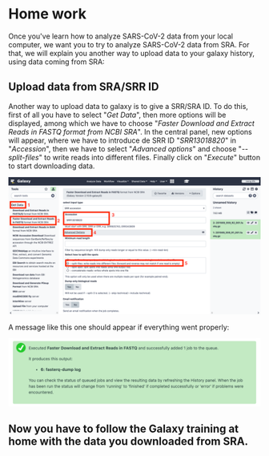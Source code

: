 # Home work

Once you've learn how to analyze SARS-CoV-2 data from your local computer, we want you to try to analyze SARS-CoV-2 data from SRA. For that, we will explain you another way to upload data to your galaxy history, using data coming from SRA:

## Upload data from SRA/SRR ID
Another way to upload data to galaxy is to give a SRR/SRA ID. To do this, first of all you have to select "_Get Data_", then more options will be displayed, among which we have to choose "_Faster Download and Extract Reads in FASTQ format from NCBI SRA_". In the central panel, new options will appear, where we have to introduce de SRR ID "_SRR13018820_" in "_Accession_", then we have to select "_Advanced options_" and choose "_--split-files_" to write reads into different files. Finally click on "_Execute_" button to start downloading data.

![sra_download](../docs/images/sra_download.png)

A message like this one should appear if everything went properly:

![running_message](../docs/images/running_message.png)

## Now you have to follow the Galaxy training at home with the data you downloaded from SRA.
